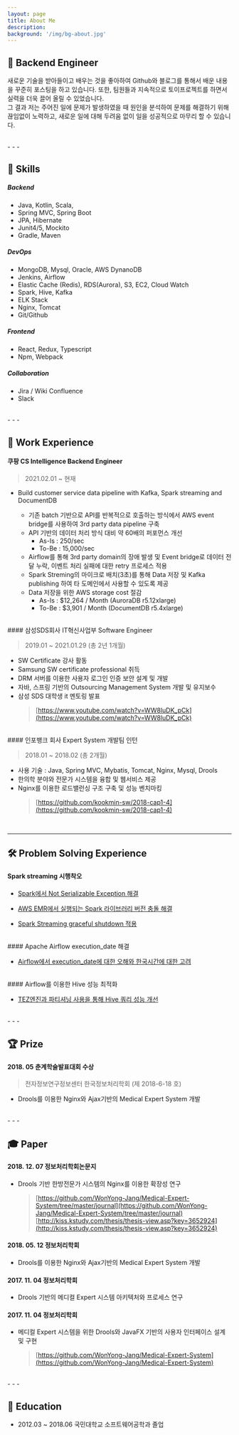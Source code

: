 ```yaml
---
layout: page
title: About Me
description: 
background: '/img/bg-about.jpg'
---
```



## 💁 Backend Engineer      

새로운 기술을 받아들이고 배우는 것을 좋아하여 Github와 블로그를 
통해서 배운 내용을 꾸준히 포스팅을 하고 있습니다. 
또한, 팀원들과 지속적으로 토이프로젝트를 하면서 실력을 더욱 
끌어 올릴 수 있었습니다.   
그 결과 저는 주어진 일에 문제가 발생하였을 때 원인을 분석하여 
문제를 해결하기 위해 끊임없이 노력하고, 새로운 일에 대해 두려움 없이 일을 성공적으로 마무리 할 수 있습니다.     

<br>   
- - - 
 
## 💪 Skills   

##### Backend

- Java, Kotlin, Scala, 
- Spring MVC, Spring Boot   
- JPA, Hibernate   
- Junit4/5, Mockito   
- Gradle, Maven   

##### DevOps   

- MongoDB, Mysql, Oracle, AWS DynanoDB   
- Jenkins, Airflow   
- Elastic Cache (Redis), RDS(Aurora), S3, EC2, Cloud Watch   
- Spark, Hive, Kafka 
- ELK Stack   
- Nginx, Tomcat   
- Git/Github

##### Frontend

- React, Redux, Typescript   
- Npm, Webpack    

##### Collaboration   

- Jira / Wiki Confluence    
- Slack   

<br>   
- - - 

## 💼  Work Experience    

#### 쿠팡 CS Intelligence Backend Engineer   

> 2021.02.01 ~ 현재   

- Build customer service data pipeline with Kafka, Spark streaming and DocumentDB       

    - 기존 batch 기반으로 API를 반복적으로 호출하는 방식에서 AWS event bridge를 사용하여 3rd party data pipeline 구축     
    - API 기반의 데이터 처리 방식 대비 약 60배의 퍼포먼스 개선  
        - As-Is : 250/sec   
        - To-Be : 15,000/sec      
    - Airflow를 통해 3rd party domain의 장애 발생 및 Event bridge로 데이터 전달 누락, 이벤트 처리 실패에 대한 retry 프로세스 적용     
    - Spark Streming의 마이크로 배치(3초)를 통해 Data 저장 및 Kafka publishing 하여 타 도메인에서 사용할 수 있도록 제공     
    - Data 저장을 위한 AWS storage cost 절감     
        - As-Is : $12,264 / Month (AuroraDB r5.12xlarge)      
        - To-Be : $3,901 / Month (DocumentDB r5.4xlarge)     


<br>   
#### 삼성SDS회사 IT혁신사업부 Software Engineer    

> 2019.01 ~ 2021.01.29 (총 2년 1개월)    

- SW Certificate 강사 활동        
- Samsung SW certificate professional 취득     
- DRM 서버를 이용한 사용자 로그인 인증 보안 설계 및 개발    
- 자바, 스프링 기반의 Outsourcing Management System 개발 및 유지보수      
- 삼성 SDS 대학생 it 멘토링 발표   
    > [https://www.youtube.com/watch?v=WW8luDK_pCk](https://www.youtube.com/watch?v=WW8luDK_pCk)   

<br>   
#### 인포뱅크 회사 Expert System 개발팀 인턴  

> 2018.01 ~ 2018.02 (총 2개월)     


- 사용 기술 : Java, Spring MVC, Mybatis, Tomcat, Nginx, Mysql, Drools   
- 한의학 분야와 전문가 시스템을 융합 및 웹서비스 제공 
- Nginx를 이용한 로드밸런싱 구조 구축 및 성능 벤치마킹  
    > [https://github.com/kookmin-sw/2018-cap1-4](https://github.com/kookmin-sw/2018-cap1-4)   


<br>   

- - - 

## 🛠 Problem Solving Experience     

#### Spark streaming 시행착오   

- [Spark에서 Not Serializable Exception 해결](https://wonyong-jang.github.io/spark/2021/06/15/Spark-Serialization.html)      

- [AWS EMR에서 실행되는 Spark 라이브러리 버전 충돌 해결](https://wonyong-jang.github.io/spark/2021/07/08/Spark-override-dependency.html)       

- [Spark Streaming graceful shutdown 적용](https://wonyong-jang.github.io/spark/2021/06/29/Spark-graceful-shutdown.html)          


<br>      
#### Apache Airflow execution_date 해결        

- [Airflow에서 execution_date에 대한 오해와 한국시간에 대한 고려](https://wonyong-jang.github.io/bigdata/2021/03/08/BigData-Apache-Airflow.html)   


<br>    
#### Airflow를 이용한 Hive 성능 최적화     

- [TEZ엔진과 파티셔닝 사용을 통해 Hive 쿼리 성능 개선](https://wonyong-jang.github.io/hadoop/2021/05/26/Hadoop-Apache-Hive.html)   


<br>   
- - -   

## 🏆  Prize      

#### 2018. 05 춘계학술발표대회 수상    

> 전자정보연구정보센터 한국정보처리학회 (제 2018-6-18 호)   

- Drools를 이용한 Nginx와 Ajax기반의 Medical Expert System 개발   


<br>   
- - -

## 🎓  Paper   

#### 2018. 12. 07 정보처리학회논문지   

- Drools 기반 한방전문가 시스템의 Nginx를 이용한 확장성 연구    

    > [https://github.com/WonYong-Jang/Medical-Expert-System/tree/master/journal](https://github.com/WonYong-Jang/Medical-Expert-System/tree/master/journal)    
    > [http://kiss.kstudy.com/thesis/thesis-view.asp?key=3652924](http://kiss.kstudy.com/thesis/thesis-view.asp?key=3652924)  

#### 2018. 05. 12 정보처리학회   

- Drools를 이용한 Nginx와 Ajax기반의 Medical Expert System 개발   

#### 2017. 11. 04 정보처리학회   

-  Drools 기반의 메디컬 Expert 시스템 아키텍처와 프로세스 연구    


#### 2017. 11. 04 정보처리학회   

-  메디컬 Expert 시스템을 위한 Drools와 JavaFX 기반의 사용자 인터페이스 설계 및 구현    
    > [https://github.com/WonYong-Jang/Medical-Expert-System](https://github.com/WonYong-Jang/Medical-Expert-System)   


<br>   
- - - 

## 🏫  Education  

- 2012.03 ~ 2018.06 국민대학교 소프트웨어공학과 졸업    


